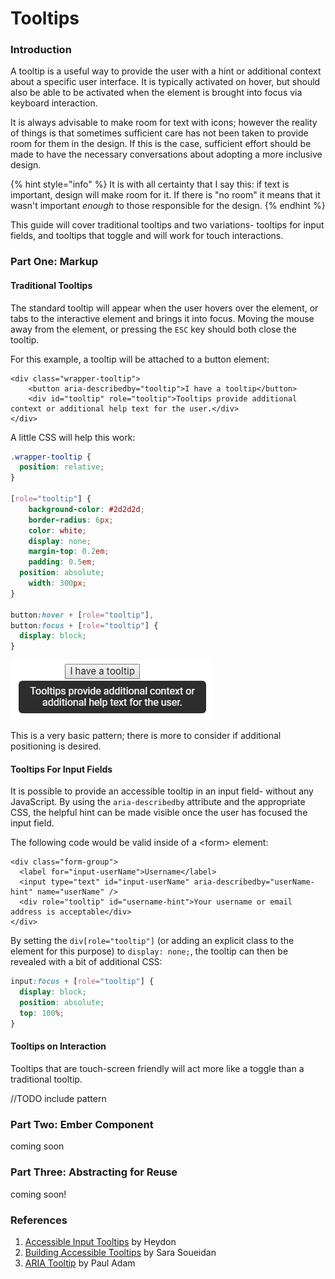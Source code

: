 # Tooltips

### Introduction

A tooltip is a useful way to provide the user with a hint or additional context about a specific user interface. It is typically activated on hover, but should also be able to be activated when the element is brought into focus via keyboard interaction. 

It is always advisable to make room for text with icons; however the reality of things is that sometimes sufficient care has not been taken to provide room for them in the design. If this is the case, sufficient effort should be made to have the necessary conversations about adopting a more inclusive design. 

{% hint style="info" %}
It is with all certainty that I say this: if text is important, design will make room for it. If there is "no room" it means that it wasn't important _enough_ to those responsible for the design. 
{% endhint %}

This guide will cover traditional tooltips and two variations- tooltips for input fields, and tooltips that toggle and will work for touch interactions. 

### Part One: Markup

#### Traditional Tooltips

The standard tooltip will appear when the user hovers over the element, or tabs to the interactive element and brings it into focus. Moving the mouse away from the element, or pressing the `ESC` key should both close the tooltip. 

For this example, a tooltip will be attached to a button element: 

```markup
<div class="wrapper-tooltip">
	<button aria-describedby="tooltip">I have a tooltip</button>
	<div id="tooltip" role="tooltip">Tooltips provide additional context or additional help text for the user.</div>
</div>
```

A little CSS will help this work:

```css
.wrapper-tooltip {
  position: relative;
}

[role="tooltip"] {
	background-color: #2d2d2d;
	border-radius: 6px;
	color: white;
	display: none;
	margin-top: 0.2em;
	padding: 0.5em;
  position: absolute;
	width: 300px;
}

button:hover + [role="tooltip"],  
button:focus + [role="tooltip"] {  
  display: block;
}
```

![The basic rendered tooltip is displayed when the button has hover or focus](../../.gitbook/assets/image%20%2811%29.png)

This is a very basic pattern; there is more to consider if additional positioning is desired. 

#### Tooltips For Input Fields

It is possible to provide an accessible tooltip in an input field- without any JavaScript. By using the `aria-describedby` attribute and the appropriate CSS, the helpful hint can be made visible once the user has focused the input field. 

The following code would be valid inside of a &lt;form&gt; element:

```markup
<div class="form-group">
  <label for="input-userName">Username</label>
  <input type="text" id="input-userName" aria-describedby="userName-hint" name="userName" />
  <div role="tooltip" id="username-hint">Your username or email address is acceptable</div>
</div> 
```

By setting the `div[role="tooltip"]` \(or adding an explicit class to the element for this purpose\) to `display: none;`, the tooltip can then be revealed with a bit of additional CSS: 

```css
input:focus + [role="tooltip"] {
  display: block;
  position: absolute;
  top: 100%;
}
```

#### Tooltips on Interaction

 Tooltips that are touch-screen friendly will act more like a toggle than a traditional tooltip. 

//TODO include pattern                                                                                                                                                                                                                                                                                                                                         





### Part Two: Ember Component

coming soon

### Part Three: Abstracting for Reuse

coming soon!

### References

1. [Accessible Input Tooltips](http://heydonworks.com/practical_aria_examples/#input-tooltip) by Heydon
2. [Building Accessible Tooltips](https://www.sarasoueidan.com/blog/accessible-tooltips/) by Sara Soueidan
3. [ARIA Tooltip](http://pauljadam.com/demos/tooltip.html) by Paul Adam

